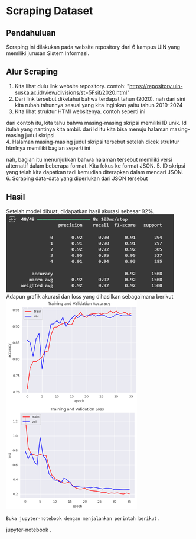 # Scraping Dataset

## Pendahuluan

Scraping ini dilakukan pada website repository dari 6 kampus UIN yang memiliki jurusan Sistem Informasi.  

## Alur Scraping
1. Kita lihat dulu link website repository. contoh: "https://repository.uin-suska.ac.id/view/divisions/st=5Fsif/2020.html"
2. Dari link tersebut diketahui bahwa terdapat tahun (2020). nah dari sini kita rubah tahunnya sesuai yang kita inginkan yaitu tahun 2019-2024
3. Kita lihat struktur HTMl websitenya. contoh seperti ini

dari contoh itu, kita tahu bahwa masing-masing skripsi memiliki ID unik. Id itulah yang nantinya kita ambil. dari Id itu kita bisa menuju halaman masing-masing judul skripsi.  
4. Halaman masing-masing judul skripsi tersebut setelah dicek struktur htmlnya memiliki bagian seperti ini 

nah, bagian itu menunjukkan bahwa halaman tersebut memiliki versi alternatif dalam beberapa format. Kita fokus ke format JSON. 
5. ID skripsi yang telah kita dapatkan tadi kemudian diterapkan dalam mencari JSON.  
6. Scraping data-data yang diperlukan dari JSON tersebut





## Hasil

Setelah model dibuat, didapatkan hasil akurasi sebesar 92%. 
<br>![alt text](https://github.com/hud4-yanto/simple-classification-image/blob/main/Hasil%20akurasi.png?raw=true) </br>
Adapun grafik akurasi dan loss yang dihasilkan sebagaimana berikut
<br>![alt text](https://github.com/hud4-yanto/simple-classification-image/blob/main/Grafik%20Akurasi.png?raw=true)</br>


```
Buka jupyter-notebook dengan menjalankan perintah berikut.
```
jupyter-notebook .

```
